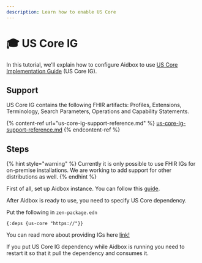```yaml
---
description: Learn how to enable US Core
---
```


# 🎓 US Core IG

In this tutorial, we'll explain how to configure Aidbox to use [US Core Implementation Guide](https://www.hl7.org/fhir/us/core/) (US Core IG).

## Support

US Core IG contains the following FHIR artifacts: Profiles, Extensions, Terminology, Search Parameters, Operations and Capability Statements.

{% content-ref url="us-core-ig-support-reference.md" %}
[us-core-ig-support-reference.md](us-core-ig-support-reference.md)
{% endcontent-ref %}

## Steps

{% hint style="warning" %}
Currently it is only possible to use FHIR IGs for on-premise installations. We are working to add support for other distributions as well.
{% endhint %}

First of all, set up Aidbox instance. You can follow this [guide](../../getting-started/run-aidbox-locally-with-docker/).

After Aidbox is ready to use, you need to specify US Core dependency.

Put the following in `zen-package.edn`

```
{:deps {us-core "https://"}}
```

You can read more about providing IGs here [link!](../../aidbox-configuration/aidbox-zen-lang-project/enable-igs.md)&#x20;

If you put US Core IG dependency while Aidbox is running you need to restart it so that it pull the dependency and consumes it.
